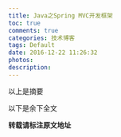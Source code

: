 ```yaml
---
title: Java之Spring MVC开发框架
toc: true
comments: true
categories: 技术博客
tags: Default
date: 2016-12-22 11:26:32
photos:
description:
---
```


以上是摘要
<!--more-->
以下是余下全文


**转载请标注原文地址**


